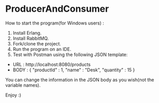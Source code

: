# ProducerAndConsumer
How to start the program(for Windows users) : 
1. Install Erlang.
2. Install RabbitMQ.
3. Fork/clone the project.
4. Run the program on an IDE.
5. Test with Postman using the following JSON template:
  - URL : http://localhost:8080/products
  - BODY :
{
  "productId" : 1,
  "name" : "Desk",
  "quantity" : 15
}

You can change the information in the JSON body as you wish(not the variable names).

Enjoy :)
